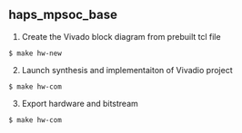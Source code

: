 ## haps_mpsoc_base

1. Create the Vivado block diagram from prebuilt tcl file
```
$ make hw-new
```

2. Launch synthesis and implementaiton of Vivadio project
```
$ make hw-com
```

3. Export hardware and bitstream
```
$ make hw-com
``` 
